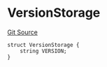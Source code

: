 # VersionStorage
[Git Source](https://github.com/thrackle-io/tron/blob/13105ed31bc78c8d50cdf97173deb83a68e88dee/src/protocol/diamond/VersionFacetLib.sol)


```solidity
struct VersionStorage {
    string VERSION;
}
```


